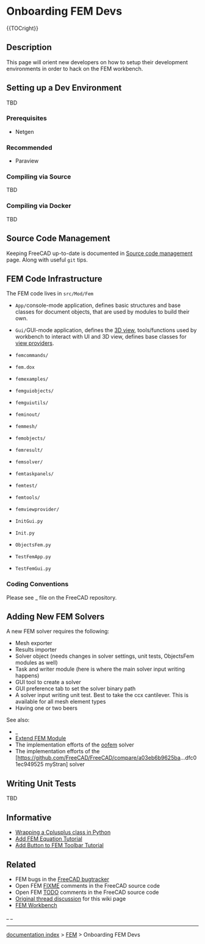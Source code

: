 # Onboarding FEM Devs
{{TOCright}}

## Description

This page will orient new developers on how to setup their development environments in order to hack on the FEM workbench.

## Setting up a Dev Environment 

TBD

### Prerequisites

-   Netgen

### Recommended

-   Paraview

### Compiling via Source 

TBD

### Compiling via Docker 

TBD

## Source Code Management 

Keeping FreeCAD up-to-date is documented in [Source code management](Source_code_management.md) page. Along with useful `git` tips.

## FEM Code Infrastructure 

The FEM code lives in `src/Mod/Fem`

-    `App/`console-mode application, defines basic structures and base classes for document objects, that are used by modules to build their own.

-    `Gui/`GUI-mode application, defines the [3D view](3D_view.md), tools/functions used by workbench to interact with UI and 3D view, defines base classes for [view providers](Viewprovider.md).

-    `femcommands/`
    

-    `fem.dox`
    

-    `femexamples/`
    

-    `femguiobjects/`
    

-    `femguiutils/`
    

-    `feminout/`
    

-    `femmesh/`
    

-    `femobjects/`
    

-    `femresult/`
    

-    `femsolver/`
    

-    `femtaskpanels/`
    

-    `femtest/`
    

-    `femtools/`
    

-    `femviewprovider/`
    

-    `InitGui.py`
    

-    `Init.py`
    

-    `ObjectsFem.py`
    

-    `TestFemApp.py`
    

-    `TestFemGui.py`
    

### Coding Conventions 

Please see _ file on the FreeCAD repository.

## Adding New FEM Solvers 

A new FEM solver requires the following:

-   Mesh exporter
-   Results importer
-   Solver object (needs changes in solver settings, unit tests, ObjectsFem modules as well)
-   Task and writer module (here is where the main solver input writing happens)
-   GUI tool to create a solver
-   GUI preference tab to set the solver binary path
-   A solver input writing unit test. Best to take the ccx cantilever. This is available for all mesh element types
-   Having one or two beers

See also:

-   _
-   [Extend FEM Module](Extend_FEM_Module.md)
-   The implementation efforts of the [oofem](https://github.com/berndhahnebach/FreeCAD_bhb/commits/femoofem) solver
-   The implementation efforts of the \[<https://github.com/FreeCAD/FreeCAD/compare/a03eb6b9625ba>\...dfc01ec949525 myStran\] solver

## Writing Unit Tests 

TBD

## Informative

-   [Wrapping a Cplusplus class in Python](Wrapping_a_Cplusplus_class_in_Python.md)
-   [Add FEM Equation Tutorial](Add_FEM_Equation_Tutorial.md)
-   [Add Button to FEM Toolbar Tutorial](Add_Button_to_FEM_Toolbar_Tutorial.md)

## Related

-   FEM bugs in the [FreeCAD bugtracker](https://tracker.freecadweb.org/set_project.php?project_id=4;14)
-   Open FEM [FIXME](https://github.com/FreeCAD/FreeCAD/search?q=FIXME+AND+fem) comments in the FreeCAD source code
-   Open FEM [TODO](https://github.com/FreeCAD/FreeCAD/search?q=TODO+AND+fem) comments in the FreeCAD source code
-   [Original thread discussion](https://forum.freecadweb.org/viewtopic.php?f=18&t=60574) for this wiki page
-   [FEM Workbench](FEM_Workbench.md)



_ _

---
[documentation index](../README.md) > [FEM](Category_FEM.md) > Onboarding FEM Devs
